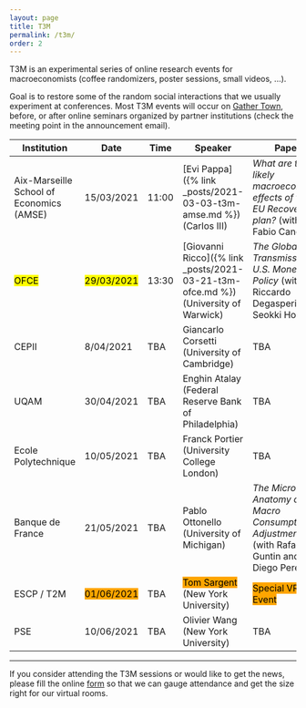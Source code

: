 ```yaml
---
layout: page
title: T3M
permalink: /t3m/
order: 2
---
```


T3M is an experimental series of online research events for macroeconomists (coffee randomizers, poster sessions, small videos, ...). 

Goal is to restore some of the random social interactions that we usually experiment at conferences.
Most T3M events will occur on [Gather Town](https://gather.town/), before, or after online seminars organized by partner institutions (check the meeting point in the announcement email).

| Institution                              | Date                                                     | Time  | Speaker                                                                          | Paper                                                                                     |
| ---------------------------------------- | -------------------------------------------------------- | ----- | -------------------------------------------------------------------------------- | ----------------------------------------------------------------------------------------- |
| Aix-Marseille School of Economics (AMSE) | 15/03/2021                                               | 11:00 | [Evi Pappa]({% link _posts/2021-03-03-t3m-amse.md %})  (Carlos III)              | *What are the likely macroeconomic effects of the EU Recovery plan?* (with Fabio Canova)  |
| <mark>OFCE</mark>                        | <mark>29/03/2021</mark>                                  | 13:30 | [Giovanni Ricco]({% link _posts/2021-03-21-t3m-ofce.md %})  (University of Warwick)      | *The Global Transmission of U.S. Monetary Policy* (with Riccardo Degasperi and Seokki Hong)     |
| CEPII                                    | 8/04/2021                                                | TBA   | Giancarlo Corsetti (University of Cambridge)                                      | TBA                                                                                       |
| UQAM                                     | 30/04/2021                                               | TBA   | Enghin Atalay (Federal Reserve Bank of Philadelphia)                             | TBA                                                                                       |
| Ecole Polytechnique                      | 10/05/2021                                               | TBA   | Franck Portier (University College London)                                       | TBA                                                                                       |
| Banque de France                         | 21/05/2021                                               | TBA   | Pablo Ottonello (University of Michigan)                                         | *The Micro Anatomy of Macro Consumption Adjustments* (with Rafael Guntin and Diego Perez) |
| ESCP / T2M                               | <mark style="background-color: orange">01/06/2021</mark> | TBA   | <mark style="background-color: orange">Tom Sargent</mark>  (New York University) | <mark style="background-color: orange">Special VR Event</mark>                            |
| PSE                                      | 10/06/2021                                               | TBA   | Olivier Wang  (New York University)                                              | TBA                                                                                       |

---

If you consider attending the T3M sessions or would like to get the news, please fill the online [form](https://forms.gle/r4CaeMBBKRHB31kB7) so that we can gauge attendance and get the size right for our virtual rooms.

